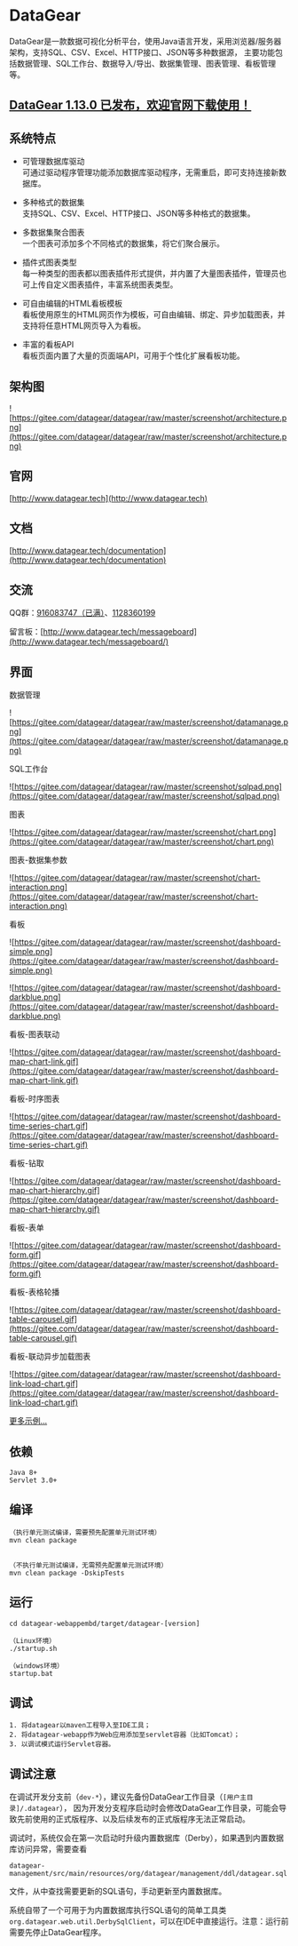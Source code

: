 # DataGear

DataGear是一款数据可视化分析平台，使用Java语言开发，采用浏览器/服务器架构，支持SQL、CSV、Excel、HTTP接口、JSON等多种数据源，
主要功能包括数据管理、SQL工作台、数据导入/导出、数据集管理、图表管理、看板管理等。

## [DataGear 1.13.0 已发布，欢迎官网下载使用！](http://www.datagear.tech)

## 系统特点

- 可管理数据库驱动
<br>可通过驱动程序管理功能添加数据库驱动程序，无需重启，即可支持连接新数据库。

- 多种格式的数据集
<br>支持SQL、CSV、Excel、HTTP接口、JSON等多种格式的数据集。

- 多数据集聚合图表
<br>一个图表可添加多个不同格式的数据集，将它们聚合展示。

- 插件式图表类型
<br>每一种类型的图表都以图表插件形式提供，并内置了大量图表插件，管理员也可上传自定义图表插件，丰富系统图表类型。

- 可自由编辑的HTML看板模板
<br>看板使用原生的HTML网页作为模板，可自由编辑、绑定、异步加载图表，并支持将任意HTML网页导入为看板。

- 丰富的看板API
<br>看板页面内置了大量的页面端API，可用于个性化扩展看板功能。

## 架构图

![https://gitee.com/datagear/datagear/raw/master/screenshot/architecture.png](https://gitee.com/datagear/datagear/raw/master/screenshot/architecture.png)

## 官网

[http://www.datagear.tech](http://www.datagear.tech)

## 文档

[http://www.datagear.tech/documentation](http://www.datagear.tech/documentation)

## 交流

QQ群：[916083747（已满）](https://jq.qq.com/?_wv=1027&k=ODxiKOOy)、[1128360199](https://jq.qq.com/?_wv=1027&k=XkQ4ARMY)

留言板：[http://www.datagear.tech/messageboard](http://www.datagear.tech/messageboard/)

## 界面

数据管理

![https://gitee.com/datagear/datagear/raw/master/screenshot/datamanage.png](https://gitee.com/datagear/datagear/raw/master/screenshot/datamanage.png)

SQL工作台

![https://gitee.com/datagear/datagear/raw/master/screenshot/sqlpad.png](https://gitee.com/datagear/datagear/raw/master/screenshot/sqlpad.png)

图表

![https://gitee.com/datagear/datagear/raw/master/screenshot/chart.png](https://gitee.com/datagear/datagear/raw/master/screenshot/chart.png)

图表-数据集参数

![https://gitee.com/datagear/datagear/raw/master/screenshot/chart-interaction.png](https://gitee.com/datagear/datagear/raw/master/screenshot/chart-interaction.png)

看板

![https://gitee.com/datagear/datagear/raw/master/screenshot/dashboard-simple.png](https://gitee.com/datagear/datagear/raw/master/screenshot/dashboard-simple.png)

![https://gitee.com/datagear/datagear/raw/master/screenshot/dashboard-darkblue.png](https://gitee.com/datagear/datagear/raw/master/screenshot/dashboard-darkblue.png)

看板-图表联动

![https://gitee.com/datagear/datagear/raw/master/screenshot/dashboard-map-chart-link.gif](https://gitee.com/datagear/datagear/raw/master/screenshot/dashboard-map-chart-link.gif)

看板-时序图表

![https://gitee.com/datagear/datagear/raw/master/screenshot/dashboard-time-series-chart.gif](https://gitee.com/datagear/datagear/raw/master/screenshot/dashboard-time-series-chart.gif)

看板-钻取

![https://gitee.com/datagear/datagear/raw/master/screenshot/dashboard-map-chart-hierarchy.gif](https://gitee.com/datagear/datagear/raw/master/screenshot/dashboard-map-chart-hierarchy.gif)

看板-表单

![https://gitee.com/datagear/datagear/raw/master/screenshot/dashboard-form.gif](https://gitee.com/datagear/datagear/raw/master/screenshot/dashboard-form.gif)

看板-表格轮播

![https://gitee.com/datagear/datagear/raw/master/screenshot/dashboard-table-carousel.gif](https://gitee.com/datagear/datagear/raw/master/screenshot/dashboard-table-carousel.gif)

看板-联动异步加载图表

![https://gitee.com/datagear/datagear/raw/master/screenshot/dashboard-link-load-chart.gif](https://gitee.com/datagear/datagear/raw/master/screenshot/dashboard-link-load-chart.gif)

[更多示例...](https://my.oschina.net/u/4035217)

## 依赖

	Java 8+
	Servlet 3.0+

## 编译

	（执行单元测试编译，需要预先配置单元测试环境）
	mvn clean package


	（不执行单元测试编译，无需预先配置单元测试环境）
	mvn clean package -DskipTests

## 运行

	cd datagear-webappembd/target/datagear-[version]
	
	（Linux环境）
	./startup.sh
	
	（windows环境）
	startup.bat

## 调试
	
	1. 将datagear以maven工程导入至IDE工具；
	2. 将datagear-webapp作为Web应用添加至servlet容器（比如Tomcat）；
	3. 以调试模式运行Servlet容器。
	
## 调试注意

在调试开发分支前（`dev-*`），建议先备份DataGear工作目录（`[用户主目录]/.datagear`），
因为开发分支程序启动时会修改DataGear工作目录，可能会导致先前使用的正式版程序、以及后续发布的正式版程序无法正常启动。

调试时，系统仅会在第一次启动时升级内置数据库（Derby），如果遇到内置数据库访问异常，需要查看

	datagear-management/src/main/resources/org/datagear/management/ddl/datagear.sql

文件，从中查找需要更新的SQL语句，手动更新至内置数据库。

系统自带了一个可用于为内置数据库执行SQL语句的简单工具类`org.datagear.web.util.DerbySqlClient`，可以在IDE中直接运行。注意：运行前需要先停止DataGear程序。
